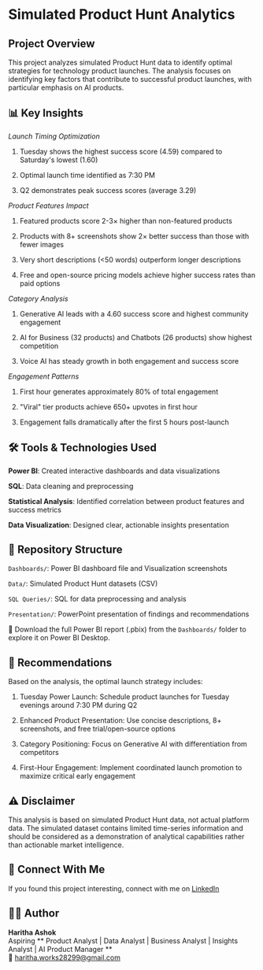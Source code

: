 # **Simulated Product Hunt Analytics**

## **Project Overview**
This project analyzes simulated Product Hunt data to identify optimal strategies for technology product launches. The analysis focuses on identifying key factors that contribute to successful product launches, with particular emphasis on AI products.

## 📊 Key Insights

*Launch Timing Optimization*

1. Tuesday shows the highest success score (4.59) compared to Saturday's lowest (1.60)

2. Optimal launch time identified as 7:30 PM

3. Q2 demonstrates peak success scores (average 3.29)

*Product Features Impact*

1. Featured products score 2-3× higher than non-featured products

2. Products with 8+ screenshots show 2× better success than those with fewer images
   
3. Very short descriptions (<50 words) outperform longer descriptions
   
4. Free and open-source pricing models achieve higher success rates than paid options

*Category Analysis*

1. Generative AI leads with a 4.60 success score and highest community engagement

2. AI for Business (32 products) and Chatbots (26 products) show highest competition

3. Voice AI has steady growth in both engagement and success score

*Engagement Patterns*

1. First hour generates approximately 80% of total engagement

2. "Viral" tier products achieve 650+ upvotes in first hour

3. Engagement falls dramatically after the first 5 hours post-launch

## 🛠️ Tools & Technologies Used

**Power BI**: Created interactive dashboards and data visualizations

**SQL**: Data cleaning and preprocessing

**Statistical Analysis**: Identified correlation between product features and success metrics

**Data Visualization**: Designed clear, actionable insights presentation

## 📁 Repository Structure

`Dashboards/`: Power BI dashboard file and Visualization screenshots

`Data/`: Simulated Product Hunt datasets (CSV)

`SQL Queries/`: SQL for data preprocessing and analysis

`Presentation/`: PowerPoint presentation of findings and recommendations

📁 Download the full Power BI report (.pbix) from the `Dashboards/` folder to explore it on Power BI Desktop.

## 🚀 Recommendations
Based on the analysis, the optimal launch strategy includes:

1. Tuesday Power Launch: Schedule product launches for Tuesday evenings around 7:30 PM during Q2
   
2. Enhanced Product Presentation: Use concise descriptions, 8+ screenshots, and free trial/open-source options

3. Category Positioning: Focus on Generative AI with differentiation from competitors

4. First-Hour Engagement: Implement coordinated launch promotion to maximize critical early engagement

## ⚠️ Disclaimer

This analysis is based on simulated Product Hunt data, not actual platform data. The simulated dataset contains limited time-series information and should be considered as a demonstration of analytical capabilities rather than actionable market intelligence.

## 🔗 Connect With Me

If you found this project interesting, connect with me on [LinkedIn](www.linkedin.com/in/haritha-ashok)

## 🙋‍♀️ Author

**Haritha Ashok**  
Aspiring ** Product Analyst | Data Analyst | Business Analyst | Insights Analyst | AI Product Manager **  
📧 haritha.works28299@gmail.com
